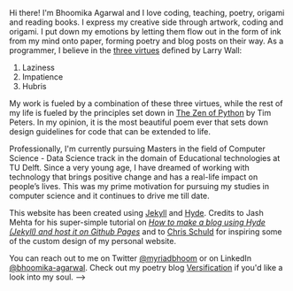 <!-- ---
layout: page
title: About
---

<!--<p class="message">
  Hey there! This page is included as an example. Feel free to customize it for your own use upon downloading. Carry on!
</p>

In the novel, *The Strange Case of Dr. Jeykll and Mr. Hyde*, Mr. Poole is Dr. Jekyll's virtuous and loyal butler. Similarly, Poole is an upstanding and effective butler that helps you build Jekyll themes. It's made by [@mdo](https://twitter.com/mdo).

There are currently two themes built on Poole:

* [Hyde](http://hyde.getpoole.com)
* [Lanyon](http://lanyon.getpoole.com)

Learn more and contribute on [GitHub](https://github.com/poole).

## Setup

Some fun facts about the setup of this project include:

* Built for [Jekyll](http://jekyllrb.com)
* Developed on GitHub and hosted for free on [GitHub Pages](https://pages.github.com)
* Coded with [Sublime Text 2](http://sublimetext.com), an amazing code editor
* Designed and developed while listening to music like [Blood Bros Trilogy](https://soundcloud.com/maddecent/sets/blood-bros-series)

Have questions or suggestions? Feel free to [open an issue on GitHub](https://github.com/poole/issues/new) or [ask me on Twitter](https://twitter.com/mdo).

Thanks for reading! -->

Hi there! I'm Bhoomika Agarwal and I love coding, teaching, poetry, origami and reading books. I express my creative side through artwork, coding and origami. I put down my emotions by letting them flow out in the form of ink from my mind onto paper, forming poetry and blog posts on their way. As a programmer, I believe in the [three virtues](http://threevirtues.com/) defined by Larry Wall:
1. Laziness 
2. Impatience
3. Hubris

My work is fueled by a combination of these three virtues, while the rest of my life is fueled by the principles set down in [The Zen of Python](http://threevirtues.com/) by Tim Peters. In my opinion, it is the most beautiful poem ever that sets down design guidelines for code that can be extended to life. 

Professionally, I'm currently pursuing Masters in the field of Computer Science - Data Science track in the domain of Educational technologies at TU Delft. 
Since a very young age, I have dreamed of working with technology that brings positive change and has a real-life impact on people’s lives. This was my prime motivation for pursuing my studies in computer science and it continues to drive me till date. 

This website has been created using [Jekyll](https://github.com/jekyll/jekyll) and [Hyde](https://github.com/poole/hyde). Credits to Jash Mehta for his super-simple tutorial on [*How to make a blog using Hyde (Jekyll) and host it on Github Pages*](https://jashmehta3300.medium.com/how-to-make-a-blog-using-hyde-jekyll-and-host-it-on-github-pages-42123c239b8) and to [Chris Schuld](https://chrisschuld.com/) for inspiring some of the custom design of my personal website.

You can reach out to me on Twitter [@myriadbhoom](https://twitter.com/myriadbhoom) or on LinkedIn [@bhoomika-agarwal](https://www.linkedin.com/in/bhoomika-agarwal/). Check out my poetry blog [Versification](https://myriadpoems.blogspot.com/) if you'd like a look into my soul.  -->
